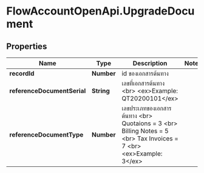# FlowAccountOpenApi.UpgradeDocument

## Properties

Name | Type | Description | Notes
------------ | ------------- | ------------- | -------------
**recordId** | **Number** | id ของเอกสารต้นทาง | 
**referenceDocumentSerial** | **String** | เลขที่เอกสารต้นทาง &lt;br&gt; &lt;ex&gt;Example: QT20200101&lt;/ex&gt; | 
**referenceDocumentType** | **Number** | เลขประเภทของเอกสารต้นทาง &lt;br&gt; Quotaions &#x3D; 3 &lt;br&gt; Billing Notes &#x3D; 5 &lt;br&gt; Tax Invoices &#x3D; 7 &lt;br&gt; &lt;ex&gt;Example: 3&lt;/ex&gt; | 


